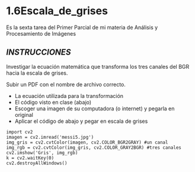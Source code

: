 # 1.6Escala_de_grises
Es la sexta tarea del Primer Parcial de mi materia de Análisis y Procesamiento de Imágenes

## *INSTRUCCIONES*

Investigar la ecuación matemática que transforma los tres canales del BGR hacia la escala de grises. 

Subir un PDF con el nombre de archivo correcto.
- La ecuación utilizada para la transformación
- El código visto en clase (abajo)
- Escoger una imagen de su computadora (o internet) y pegarla en original
- Aplicar el código de abajo y pegar en escala de grises
```
import cv2
imagen = cv2.imread('messi5.jpg')
img_gris = cv2.cvtColor(imagen, cv2.COLOR_BGR2GRAY) #un canal
img_rgb = cv2.cvtColor(img_gris, cv2.COLOR_GRAY2BGR) #tres canales
cv2.imshow('Gris', img_rgb)
k = cv2.waitKey(0)
cv2.destroyAllWindows()
```

